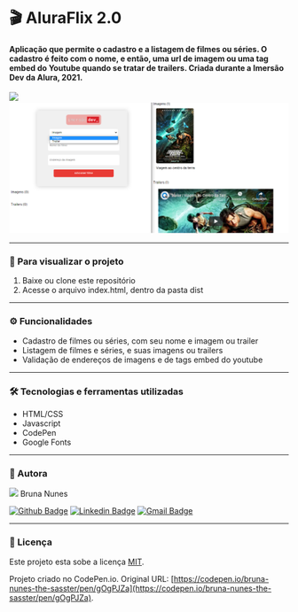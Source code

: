 # 🎬 AluraFlix 2.0



#### Aplicação que permite o cadastro e a listagem de filmes ou séries. O cadastro é feito com o nome, e então, uma url de imagem ou uma tag embed do Youtube quando se tratar de trailers. Criada durante a Imersão Dev da Alura, 2021.

<img src="https://www.alura.com.br/assets/img/imersoes/dev-2021/logo-imersao-aluraflix.svg" width="180">
<img src="src/imgs/demonstracao.png">

---

### :eyes: Para visualizar o projeto
1. Baixe ou clone este repositório
2. Acesse o arquivo index.html, dentro da pasta dist

---

### ⚙️ Funcionalidades
- Cadastro de filmes ou séries, com seu nome e imagem ou trailer
- Listagem de filmes e séries, e suas imagens ou trailers
- Validação de endereços de imagens e de tags embed do youtube

---

### 🛠 Tecnologias e ferramentas utilizadas
- HTML/CSS
- Javascript
- CodePen
- Google Fonts

---

### 🦸 Autora

<img src="https://unavatar.now.sh/github/bruna-nunes" width="100">
Bruna Nunes


[![Github Badge](https://img.shields.io/badge/-Github-000?style=flat-square&logo=Github&logoColor=white&link=https://github.com/bruna-nunes)](https://github.com/bruna-nunes)
[![Linkedin Badge](https://img.shields.io/badge/-LinkedIn-blue?style=flat-square&logo=Linkedin&logoColor=white&link=https://www.linkedin.com/in/bruna-nunes-b33b5a176/)](https://www.linkedin.com/in/bruna-nunes-b33b5a176/)
[![Gmail Badge](https://img.shields.io/badge/-Gmail-c14438?style=flat-square&logo=Gmail&logoColor=white&link=mailto:brunanunes997@gmail.com)](mailto:brunanunes997@gmail.com)

---

### 📝 Licença

Este projeto esta sobe a licença [MIT](./license.txt).
 
Projeto criado no CodePen.io. Original URL: [https://codepen.io/bruna-nunes-the-sasster/pen/gOgPJZa](https://codepen.io/bruna-nunes-the-sasster/pen/gOgPJZa).
